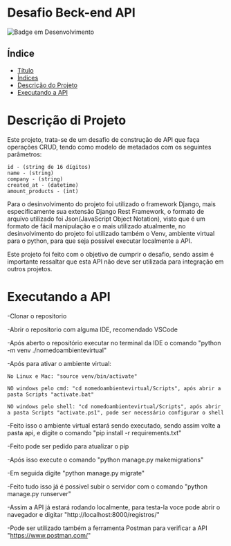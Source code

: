 # Desafio Beck-end API <a id="titulo"></a>
![Badge em Desenvolvimento](http://img.shields.io/static/v1?label=STATUS&message=EM%20DESENVOLVIMENTO&color=GREEN&style=for-the-badge)

## Índice <a id="indice"></a>
* [Título](#titulo)
* [Índices](#indice)
* [Descrição do Projeto](#descricao-do-projeto)
* [Executando a API](#executando-api)

# Descrição di Projeto <a id="descricao-do-projeto"></a>
Este projeto, trata-se de um desafio de construção de API que faça operações CRUD, tendo como modelo de metadados com os seguintes parâmetros:
   
    id - (string de 16 dígitos)
    name - (string)
    company - (string)
    created_at - (datetime)
    amount_products - (int)

Para o desinvolvimento do projeto foi utilizado o framework Django, mais especificamente sua extensão Django Rest Framework,
o formato de arquivo utilizado foi Json(JavaScript Object Notation), visto que é um formato de fácil manipulação e o mais utilizado atualmente,
no desinvolvimento do projeto foi utilizado também o Venv, ambiente virtual para o python, para que seja possível executar localmente a API.

Este projeto foi feito com o objetivo de cumprir o desafio, sendo assim é importante ressaltar que esta API não deve ser utilizada para
integração em outros projetos.

# Executando a API <a id="executando-api"></a>
  
  -Clonar o repositorio
  
  -Abrir o repositorio com alguma IDE, recomendado VSCode
  
  -Após aberto o repositório executar no terminal da IDE o comando "python -m venv ./nomedoambientevirtual"
  
  -Após para ativar o ambiente virtual:
  
    No Linux e Mac: "source venv/bin/activate"
  
    NO windows pelo cmd: "cd nomedoambientevirtual/Scripts", após abrir a pasta Scripts "activate.bat"
  
    NO windows pelo shell: "cd nomedoambientevirtual/Scripts", após abrir a pasta Scripts "activate.ps1", pode ser necessário configurar o shell
  
  -Feito isso o ambiente virtual estará sendo executado, sendo assim volte a pasta api, e digite o comando "pip install -r requirements.txt"
  
  -Feito pode ser pedido para atualizar o pip
  
  -Após isso execute o comando "python manage.py makemigrations"
  
  -Em seguida digite "python manage.py migrate"
  
  -Feito tudo isso já é possível subir o servidor com o comando "python manage.py runserver"
  
  -Assim a API já estará rodando localmente, para testa-la voce pode abrir o navegador e digitar "http://localhost:8000/registros/"
  
  -Pode ser utilizado também a ferramenta Postman para verificar a API "https://www.postman.com/"
  
